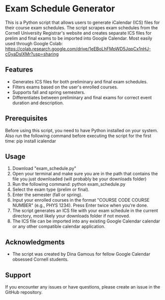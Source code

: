# Exam Schedule Generator

This is a Python script that allows users to generate iCalendar (ICS) files for their course exam schedules. The script scrapes exam schedules from the Cornell University Registrar's website and creates separate ICS files for prelim and final exams to be imported into Google Calendar.
Most easily used through Google Colab: https://colab.research.google.com/drive/1eEBoLhFMpWD5JqpCx1nHJ-cGyaDslXMr?usp=sharing

## Features

- Generates ICS files for both preliminary and final exam schedules.
- Filters exams based on the user's enrolled courses.
- Supports fall and spring semesters.
- Differentiates between preliminary and final exams for correct event duration and description.

## Prerequisites

Before using this script, you need to have Python installed on your system. Also run the following command before executing the script for the first time: 
pip install icalendar

## Usage

1. Download "exam_schedule.py"
2. Open your terminal and make sure you are in the path that contains the file you just downloaded (will probably be your downloads folder)
3. Run the following command: python exam_schedule.py
4. Select the exam type (prelim or final).
5. Enter the semester (fall or spring).
6. Input your enrolled courses in the format "COURSE CODE COURSE NUMBER" (e.g., PHYS 1234). Press Enter twice when you're done.
7. The script generates an ICS file with your exam schedule in the current directory, most likely your downloads folder if not moved.
8. The ICS file can be imported into any existing Google Calendar calendar or any other compatible calendar application.

## Acknowledgments

- The script was created by Dina Gamous for fellow Google Calendar obsessed Cornell students.

## Support

If you encounter any issues or have questions, please create an issue in the GitHub repository.

